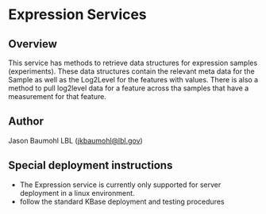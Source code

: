 
Expression Services
================================================

Overview
------------
This service has methods to retrieve data structures for expression samples
(experiments).  These data structures contain the relevant meta data for the
Sample as well as the Log2Level for the features with values.
There is also a method to pull log2level data for a feature across
tha samples that have a measurement for that feature.

Author
----------------
Jason Baumohl LBL (jkbaumohl@lbl.gov)



Special deployment instructions
----------
* The Expression service is currently only supported for server deployment in a linux environment.
* follow the standard KBase deployment and testing procedures
